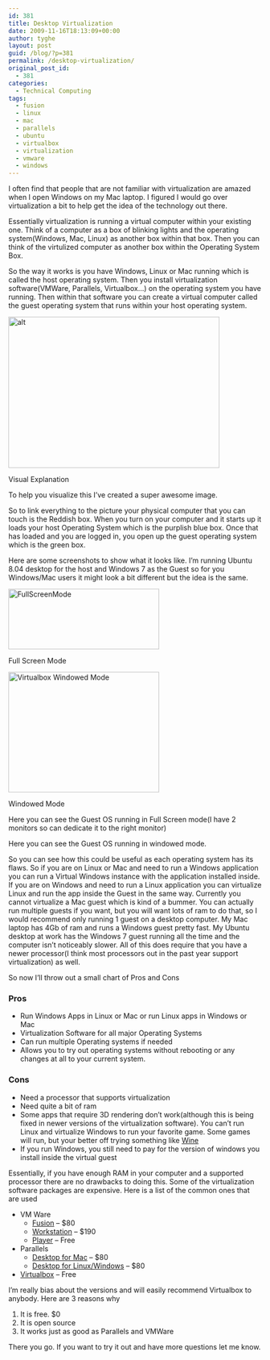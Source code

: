 ```yaml
---
id: 381
title: Desktop Virtualization
date: 2009-11-16T18:13:09+00:00
author: tyghe
layout: post
guid: /blog/?p=381
permalink: /desktop-virtualization/
original_post_id:
  - 381
categories:
  - Technical Computing
tags:
  - fusion
  - linux
  - mac
  - parallels
  - ubuntu
  - virtualbox
  - virtualization
  - vmware
  - windows
---
```

I often find that people that are not familiar with virtualization are amazed when I open Windows on my Mac laptop. I figured I would go over virtualization a bit to help get the idea of the technology out there.

<!--more-->Essentially virtualization is running a virtual computer within your existing one. Think of a computer as a box of blinking lights and the operating system(Windows, Mac, Linux) as another box within that box. Then you can think of the virtulized computer as another box within the Operating System Box.

So the way it works is you have Windows, Linux or Mac running which is called the host operating system. Then you install virtualization software(VMWare, Parallels, Virtualbox&#8230;) on the operating system you have running. Then within that software you can create a virtual computer called the guest operating system that runs within your host operating system.

<div id="attachment_382" style="width: 430px" class="wp-caption alignright">
  <a href="/wp-content/uploads/2009/11/virtualizationexplanation.png"><img class="size-full wp-image-382" title="virtualizationexplanation" src="/wp-content/uploads/2009/11/virtualizationexplanation.png" alt="alt" width="420" height="300" /></a>
  
  <p class="wp-caption-text">
    Visual Explanation
  </p>
</div>

To help you visualize this I&#8217;ve created a super awesome image.

So to link everything to the picture your physical computer that you can touch is the Reddish box. When you turn on your computer and it starts up it loads your host Operating System which is the purplish blue box. Once that has loaded and you are logged in, you open up the guest operating system which is the green box.

Here are some screenshots to show what it looks like. I&#8217;m running Ubuntu 8.04 desktop for the host and Windows 7 as the Guest so for you Windows/Mac users it might look a bit different but the idea is the same.

<div id="attachment_384" style="width: 310px" class="wp-caption alignright">
  <a href="/wp-content/uploads/2009/11/FullScreenMode.png"><img class="size-medium wp-image-384" title="FullScreenMode" src="/wp-content/uploads/2009/11/FullScreenMode-300x120.png" alt="FullScreenMode" width="300" height="120" /></a>
  
  <p class="wp-caption-text">
    Full Screen Mode
  </p>
</div>

<div id="attachment_383" style="width: 310px" class="wp-caption alignleft">
  <a href="/wp-content/uploads/2009/11/WindowedMode.png"><img class="size-medium wp-image-383" title="WindowedMode" src="/wp-content/uploads/2009/11/WindowedMode-300x239.png" alt="Virtualbox Windowed Mode" width="300" height="239" /></a>
  
  <p class="wp-caption-text">
    Windowed Mode
  </p>
</div>

Here you can see the Guest OS running in Full Screen mode(I have 2 monitors so can dedicate it to the right monitor)

Here you can see the Guest OS running in windowed mode.

So you can see how this could be useful as each operating system has its flaws. So if you are on Linux or Mac and need to run a Windows application you can run a Virtual Windows instance with the application installed inside. If you are on Windows and need to run a Linux application you can virtualize Linux and run the app inside the Guest in the same way. Currently you cannot virtualize a Mac guest which is kind of a bummer. You can actually run multiple guests if you want, but you will want lots of ram to do that, so I would recommend only running 1 guest on a desktop computer. My Mac laptop has 4Gb of ram and runs a Windows guest pretty fast. My Ubuntu desktop at work has the Windows 7 guest running all the time and the computer isn&#8217;t noticeably slower. All of this does require that you have a newer processor(I think most processors out in the past year support virtualization) as well.

So now I&#8217;ll throw out a small chart of Pros and Cons

### Pros

  * Run Windows Apps in Linux or Mac or run Linux apps in Windows or Mac
  * Virtualization Software for all major Operating Systems
  * Can run multiple Operating systems if needed
  * Allows you to try out operating systems without rebooting or any changes at all to your current system.

### Cons

  * Need a processor that supports virtualization
  * Need quite a bit of ram
  * Some apps that require 3D rendering don&#8217;t work(although this is being fixed in newer versions of the virtualization software). You can&#8217;t run Linux and virtualize Windows to run your favorite game. Some games will run, but your better off trying something like [Wine](http://www.winehq.org/ "Wine")
  * If you run Windows, you still need to pay for the version of windows you install inside the virtual guest

Essentially, if you have enough RAM in your computer and a supported processor there are no drawbacks to doing this. Some of the virtualization software packages are expensive. Here is a list of the common ones that are used

  * VM Ware 
      * [Fusion](http://www.vmware.com/products/fusion/ "VMWare Fusion") &#8211; $80
      * [Workstation](http://www.vmware.com/products/workstation/ "VMWare Workstation") &#8211; $190
      * [Player](http://www.vmware.com/products/player/ "VMWare Player") &#8211; Free
  * Parallels 
      * [Desktop for Mac](http://www.parallels.com/products/desktop/ "Desktop for Mac") &#8211; $80
      * [Desktop for Linux/Windows](http://www.parallels.com/products/desktop/pd4wl/ "Desktop for Windows/Linux") &#8211; $80
  * [Virtualbox](http://www.virtualbox.org/ "Virtualbox") &#8211; Free

I&#8217;m really bias about the versions and will easily recommend Virtualbox to anybody. Here are 3 reasons why

  1. It is free. $0
  2. It is open source
  3. It works just as good as Parallels and VMWare

There you go. If you want to try it out and have more questions let me know.
